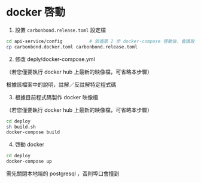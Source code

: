 # docker 啓動

1. 設置 `carbonbond.release.toml` 設定檔

```sh
cd api-service/config          # 依循第 2 步 docker-compose 啓動後，會讀取 config/ 下的設定檔
cp carbonbond.docker.toml carbonbond.release.toml
```

2. 修改 deply/docker-compose.yml

（若您僅要執行 docker hub 上最新的映像檔，可省略本步驟）

根據該檔案中的說明，註解／反註解特定程式碼

3. 根據目前程式碼製作 docker 映像檔

（若您僅要執行 docker hub 上最新的映像檔，可省略本步驟）

```sh
cd deploy
sh build.sh
docker-compose build
```

4. 啓動 docker

```sh
cd deploy
docker-compose up
```

需先關閉本地端的 postgresql ，否則埠口會撞到